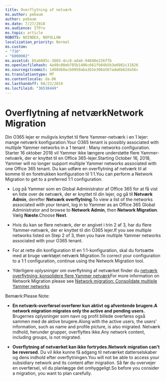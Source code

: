 ```yaml
---
title: Overflytning af netværk
ms.author: pebaum
author: pebaum
ms.date: 7/27/2018
ms.audience: ITPro
ms.topic: article
ROBOTS: NOINDEX, NOFOLLOW
localization_priority: Normal
ms.custom:
- "716"
- "6000002"
ms.assetid: b5ab885c-3803-4cc8-adab-94848e226ffb
ms.openlocfilehash: 4a98c08eb785b1406c661fb84b5b3e6981c31826
ms.sourcegitcommit: 1d98db8acb9959aba3b5e308a567ade6b62da56c
ms.translationtype: MT
ms.contentlocale: da-DK
ms.lasthandoff: 08/22/2019
ms.locfileid: "36538449"
---
```

# <a name="network-migration"></a><span data-ttu-id="636e3-102">Overflytning af netværk</span><span class="sxs-lookup"><span data-stu-id="636e3-102">Network Migration</span></span>

<span data-ttu-id="636e3-103">Din O365 lejer er muligvis knyttet til flere Yammer-netværk i en 1 lejer: mange netværk konfiguration.</span><span class="sxs-lookup"><span data-stu-id="636e3-103">Your O365 tenant is possibly associated with multiple Yammer networks in a 1 tenant : Many networks configuration.</span></span> <span data-ttu-id="636e3-104">Starter 16 oktober 2018 vil Yammer ikke længere understøtte flere Yammer-netværk, der er knyttet til en Office 365-lejer.</span><span class="sxs-lookup"><span data-stu-id="636e3-104">Starting October 16, 2018, Yammer will no longer support multiple Yammer networks associated with one Office 365 tenant.</span></span> <span data-ttu-id="636e3-105">Du kan udføre en overflytning af netværk til at komme til en foretrukken konfiguration til 1:1.</span><span class="sxs-lookup"><span data-stu-id="636e3-105">You can perform a Network Migration to get to a preferred 1:1 configuration.</span></span>
  
- <span data-ttu-id="636e3-106">Log på Yammer som en Global Administrator af Office 365 for at få vist en liste over de netværk, der er knyttet til din lejer, og gå til **Netværk Admin**, derefter **Netværk overflytning**.</span><span class="sxs-lookup"><span data-stu-id="636e3-106">To view a list of the networks associated with your tenant, log in to Yammer as an Office 365 Global Administrator and browse to **Network Admin**, then **Network Migration**.</span></span> <span data-ttu-id="636e3-107">Vælg **Næste**.</span><span class="sxs-lookup"><span data-stu-id="636e3-107">Choose **Next**.</span></span>

- <span data-ttu-id="636e3-108">Hvis du kan se flere netværk, der er angivet i trin 2 af 3, har du flere Yammer-netværk, der er knyttet til din O365 lejer.</span><span class="sxs-lookup"><span data-stu-id="636e3-108">If you see multiple networks listed on Step 2 of 3, then you have multiple Yammer networks associated with your O365 tenant.</span></span>

- <span data-ttu-id="636e3-109">For at rette din konfiguration til en 1:1-konfiguration, skal du fortsætte med at bruge værktøjet netværk Migration.</span><span class="sxs-lookup"><span data-stu-id="636e3-109">To correct your configuration to a 1:1 configuration, continue using the Network Migration tool.</span></span>

- <span data-ttu-id="636e3-110">Yderligere oplysninger om overflytning af netværket finder du [netværk overflytning: konsolidere flere Yammer netværk](https://support.office.com/article/a22c1b20-9231-4ce2-a916-392b1056d002)</span><span class="sxs-lookup"><span data-stu-id="636e3-110">For more information on Network Migration please see [Network migration: Consolidate multiple Yammer networks](https://support.office.com/article/a22c1b20-9231-4ce2-a916-392b1056d002)</span></span>

<span data-ttu-id="636e3-111">Bemærk:</span><span class="sxs-lookup"><span data-stu-id="636e3-111">Please Note:</span></span>
  
- <span data-ttu-id="636e3-112">**En netværk-overførsel overfører kun aktivt og afventende brugere.**</span><span class="sxs-lookup"><span data-stu-id="636e3-112">**A network migration migrates only the active and pending users.**</span></span> <span data-ttu-id="636e3-113">Brugernes oplysninger som navn og profil billede overføres også sammen med de aktive brugere.</span><span class="sxs-lookup"><span data-stu-id="636e3-113">Along with the active users, the users' information, such as name and profile picture, is also migrated.</span></span> <span data-ttu-id="636e3-114">Netværk indhold, herunder grupper, overflyttes ikke.</span><span class="sxs-lookup"><span data-stu-id="636e3-114">Any network content, including groups, is not migrated.</span></span>

- <span data-ttu-id="636e3-115">**Overflytning af netværket kan ikke fortrydes.**</span><span class="sxs-lookup"><span data-stu-id="636e3-115">**Network migration can't be reversed.**</span></span> <span data-ttu-id="636e3-116">Du vil ikke kunne få adgang til netværket datterselskaber og dens indhold efter overflytningen.</span><span class="sxs-lookup"><span data-stu-id="636e3-116">You will not be able to access your subsidiary network and its content after migration.</span></span> <span data-ttu-id="636e3-117">Så før du overvejer en overførsel, vil du planlægge det omhyggeligt.</span><span class="sxs-lookup"><span data-stu-id="636e3-117">So before you consider a migration, you want to plan carefully.</span></span>
